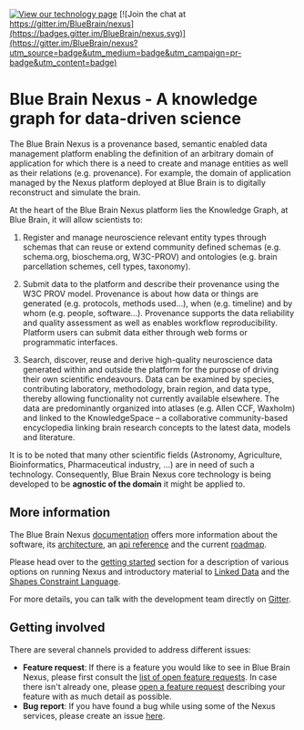 [![View our technology page](https://img.shields.io/badge/technology-Nexus-03ABE9.svg)](https://bluebrainnexus.io/)
[![Join the chat at https://gitter.im/BlueBrain/nexus](https://badges.gitter.im/BlueBrain/nexus.svg)](https://gitter.im/BlueBrain/nexus?utm_source=badge&utm_medium=badge&utm_campaign=pr-badge&utm_content=badge)

# Blue Brain Nexus - A knowledge graph for data-driven science

The Blue Brain Nexus is a provenance based, semantic enabled data management platform enabling the definition of an
arbitrary domain of application for which there is a need to create and manage entities as well as their relations
(e.g. provenance). For example, the domain of application managed by the Nexus platform deployed at Blue Brain is to
digitally reconstruct and simulate the brain.

At the heart of the Blue Brain Nexus platform lies the Knowledge Graph, at Blue Brain, it will allow scientists to:

1. Register and manage neuroscience relevant entity types through schemas that can reuse or extend community defined
schemas (e.g. schema.org, bioschema.org, W3C-PROV) and ontologies (e.g. brain parcellation schemes, cell types,
taxonomy).

2. Submit data to the platform and describe their provenance using the W3C PROV model. Provenance is about how data or
things are generated (e.g. protocols, methods used...), when (e.g. timeline) and by whom (e.g. people, software...).
Provenance supports the data reliability and quality assessment as well as enables workflow reproducibility. Platform
users can submit data either through web forms or programmatic interfaces.

3. Search, discover, reuse and derive high-quality neuroscience data generated within and outside the platform for the
purpose of driving their own scientific endeavours.
Data can be examined by species, contributing laboratory, methodology, brain region, and data type, thereby allowing
functionality not currently available elsewhere. The data are predominantly organized into atlases (e.g. Allen CCF,
Waxholm) and linked to the KnowledgeSpace – a collaborative community-based encyclopedia linking brain research concepts
to the latest data, models and literature.

It is to be noted that many other scientific fields (Astronomy, Agriculture, Bioinformatics, Pharmaceutical industry,
...) are in need of such a technology. Consequently, Blue Brain Nexus core technology is being developed to be
**agnostic of the domain** it might be applied to.

## More information

The Blue Brain Nexus [documentation] offers more information about the software, its [architecture](https://bluebrainnexus.io/docs/additional-info/architecture/index.html), an [api reference]
and the current [roadmap].

Please head over to the [getting started] section for a description of various options on running Nexus and
introductory material to [Linked Data] and the [Shapes Constraint Language].

For more details, you can talk with the development team directly on [Gitter].

[documentation]: https://bluebrainnexus.io/docs/
[components]: https://bluebrainnexus.io/docs/index.html#nexus-components
[getting started]: https://bluebrainnexus.io/docs/getting-started/
[api reference]: https://bluebrainnexus.io/docs/api/current/
[architecture]: https://bluebrainnexus.io/docs/additional-info/architecture/
[roadmap]: https://github.com/BlueBrain/nexus/milestones

[Linked Data]: https://www.w3.org/standards/semanticweb/data
[Shapes Constraint Language]: https://www.w3.org/TR/shacl/

[Gitter]: https://gitter.im/BlueBrain/nexus

## Getting involved
 There are several channels provided to address different issues:
- **Feature request**: If there is a feature you would like to see in Blue Brain Nexus, please first consult the [list of open feature requests](https://github.com/BlueBrain/nexus/issues?q=is%3Aopen+is%3Aissue+label%3Afeature). In case there isn't already one, please [open a feature request](https://github.com/BlueBrain/nexus/issues/new?labels=feature) describing your feature with as much detail as possible.
- **Bug report**: If you have found a bug while using some of the Nexus services, please create an issue [here](https://github.com/BlueBrain/nexus/issues/new?labels=bug).
